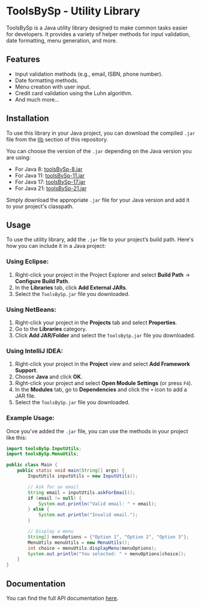 # ToolsBySp - Utility Library

ToolsBySp is a Java utility library designed to make common tasks easier for developers. It provides a variety of helper methods for input validation, date formatting, menu generation, and more.

## Features

- Input validation methods (e.g., email, ISBN, phone number).
- Date formatting methods.
- Menu creation with user input.
- Credit card validation using the Luhn algorithm.
- And much more...

## Installation

To use this library in your Java project, you can download the compiled `.jar` file from the [lib](https://github.com/SamuelPestan/toolsBySp/blob/master/lib) section of this repository.

You can choose the version of the `.jar` depending on the Java version you are using:

- For Java 8: [toolsBySp-8.jar](https://github.com/SamuelPestan/toolsBySp/blob/master/lib/toolsBySp-8.jar)
- For Java 11: [toolsBySp-11.jar](https://github.com/SamuelPestan/toolsBySp/blob/master/lib/toolsBySp-11.jar)
- For Java 17: [toolsBySp-17.jar](https://github.com/SamuelPestan/toolsBySp/blob/master/lib/toolsBySp-17.jar)
- For Java 21: [toolsBySp-21.jar](https://github.com/SamuelPestan/toolsBySp/blob/master/lib/toolsBySp-21.jar)

Simply download the appropriate `.jar` file for your Java version and add it to your project's classpath.

## Usage

To use the utility library, add the `.jar` file to your project’s build path. Here's how you can include it in a Java project:

### Using Eclipse:

1. Right-click your project in the Project Explorer and select **Build Path** -> **Configure Build Path**.
2. In the **Libraries** tab, click **Add External JARs**.
3. Select the `ToolsBySp.jar` file you downloaded.

### Using NetBeans:

1. Right-click your project in the **Projects** tab and select **Properties**.
2. Go to the **Libraries** category.
3. Click **Add JAR/Folder** and select the `ToolsBySp.jar` file you downloaded.

### Using IntelliJ IDEA:

1. Right-click your project in the **Project** view and select **Add Framework Support**.
2. Choose **Java** and click **OK**.
3. Right-click your project and select **Open Module Settings** (or press `F4`).
4. In the **Modules** tab, go to **Dependencies** and click the `+` icon to add a JAR file.
5. Select the `ToolsBySp.jar` file you downloaded.

### Example Usage:

Once you've added the `.jar` file, you can use the methods in your project like this:

```java
import toolsBySp.InputUtils;
import toolsBySp.MenuUtils;

public class Main {
    public static void main(String[] args) {
        InputUtils inputUtils = new InputUtils();

        // Ask for an email
        String email = inputUtils.askForEmail();
        if (email != null) {
            System.out.println("Valid email: " + email);
        } else {
            System.out.println("Invalid email.");
        }

        // Display a menu
        String[] menuOptions = {"Option 1", "Option 2", "Option 3"};
        MenuUtils menuUtils = new MenuUtils();
        int choice = menuUtils.displayMenu(menuOptions);
        System.out.println("You selected: " + menuOptions[choice]);
    }
}
```

## Documentation

You can find the full API documentation [here](https://github.com/SamuelPestan/toolsBySp/tree/master/docs).
